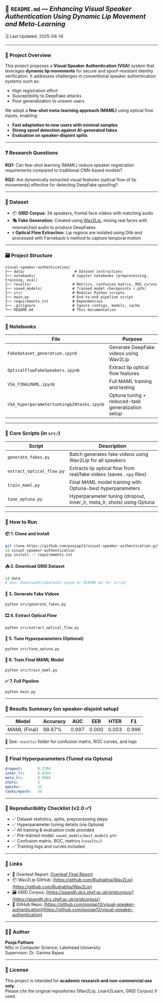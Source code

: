 ## 📘 `README.md` — *Enhancing Visual Speaker Authentication Using Dynamic Lip Movement and Meta-Learning*  
🗓️ Last Updated: 2025-04-14


---

### 🎯 Project Overview

This project proposes a **Visual Speaker Authentication (VSA)** system that leverages **dynamic lip movements** for secure and spoof-resistant identity verification. It addresses challenges in conventional speaker authentication systems such as:
- High registration effort
- Susceptibility to DeepFake attacks
- Poor generalization to unseen users

We adopt a **few-shot meta-learning approach (MAML)** using optical flow inputs, enabling:
- **Fast adaptation to new users with minimal samples**
- **Strong spoof detection against AI-generated fakes**
- **Evaluation on speaker-disjoint splits**

---

### ❓ Research Questions

**RQ1:** Can few-shot learning (MAML) reduce speaker registration requirements compared to traditional CNN-based models?

**RQ2:** Are dynamically extracted visual features (optical flow of lip movements) effective for detecting DeepFake spoofing?

---

### 🧪 Dataset

- 📦 **GRID Corpus**: 34 speakers, frontal face videos with matching audio
- 🎭 **Fake Generation**: Created using [Wav2Lip](https://github.com/Rudrabha/Wav2Lip), mixing real faces with mismatched audio to produce DeepFakes
- 🌀 **Optical Flow Extraction**: Lip regions are isolated using Dlib and processed with Farneback's method to capture temporal motion

---

### 🗃️ Project Structure

```
visual-speaker-authentication/
├── data/                       # Dataset instructions
├── notebooks/                 # Jupyter notebooks (preprocessing, training, eval)
├── results/                   # Metrics, confusion matrix, ROC curves
├── saved_models/              # Trained model checkpoints (.pth)
├── src/                       # Modular Python scripts
├── main.py                    # End-to-end pipeline script
├── requirements.txt           # Dependencies
├── .gitignore                 # Ignore configs, models, cache
└── README.md                  # This documentation
```

---

### 📔 Notebooks

| File                                       | Purpose                                                                 |
|--------------------------------------------|-------------------------------------------------------------------------|
| `Fakedataset_generation.ipynb`             | Generate DeepFake videos using Wav2Lip                                 |
| `OpticalFlowFakeSpeakers.ipynb`            | Extract lip optical flow features                                      |
| `VSA_FINALMAML.ipynb`                      | Full MAML training and testing                                         |
| `VSA_hyperparametertunning&20tasks.ipynb`  | Optuna tuning + reduced-task generalization setup                     |

---

### 🧠 Core Scripts (in `src/`)

| Script                 | Description                                                             |
|------------------------|-------------------------------------------------------------------------|
| `generate_fakes.py`    | Batch generates fake videos using Wav2Lip for all speakers              |
| `extract_optical_flow.py` | Extracts lip optical flow from real/fake videos (saves `.npy` files) |
| `train_maml.py`        | Final MAML model training with Optuna-best hyperparameters              |
| `tune_optuna.py`       | Hyperparameter tuning (dropout, inner_lr, meta_lr, shots) using Optuna |

---

### 🔧 How to Run

#### 📦 1. Clone and Install
```bash
git clone https://github.com/poojap13/visual-speaker-authentication.git
cd visual-speaker-authentication
pip install -r requirements.txt
```

#### 📥 2. Download GRID Dataset
```bash
cd data
# See: DownloadGridDataset.ipynb or README.md for script
```

#### 🧪 3. Generate Fake Videos
```bash
python src/generate_fakes.py
```

#### 🎞️ 4. Extract Optical Flow
```bash
python src/extract_optical_flow.py
```

#### 🧠 5. Tune Hyperparameters (Optional)
```bash
python src/tune_optuna.py
```

#### 🧬 6. Train Final MAML Model
```bash
python src/train_maml.py
```

#### ✅ 7. Full Pipeline
```bash
python main.py
```

---

### 🧾 Results Summary (on speaker-disjoint setup)

| Model           | Accuracy | AUC   | EER   | HTER  | F1    |
|----------------|----------|-------|-------|-------|-------|
| MAML (Final)   | 99.67%   | 0.997 | 0.000 | 0.003 | 0.996 |

📍 See: `results/` folder for confusion matrix, ROC curves, and logs

---

### 🧬 Final Hyperparameters (Tuned via Optuna)

```yaml
dropout:       0.3766
inner_lr:      0.0204
meta_lr:       0.0006
shots:         3
epochs:        15
tasks/epoch:   50
```

---

### 📌 Reproducibility Checklist (v2.0 ✅)

- ✅ Dataset statistics, splits, preprocessing steps
- ✅ Hyperparameter tuning details (via Optuna)
- ✅ All training & evaluation code provided
- ✅ Pre-trained model: `saved_models/best_model3.pth`
- ✅ Confusion matrix, ROC, metrics (`results/`)
- ✅ Training logs and curves included

---

### 🔗 Links

- 📄 Overleaf Report: [Overleaf Final Report](https://www.overleaf.com/project/67e76f407a248c43d6fd131d)
- 📦 Wav2Lip GitHub: [https://github.com/Rudrabha/Wav2Lip](https://github.com/Rudrabha/Wav2Lip)
- 🗃 GRID Corpus: [https://spandh.dcs.shef.ac.uk/gridcorpus/](https://spandh.dcs.shef.ac.uk/gridcorpus/)
- 🔗 GitHub Repo: [https://github.com/poojap13/visual-speaker-authentication](https://github.com/poojap13/visual-speaker-authentication)

---

### 👩‍💻 Author

**Pooja Pathare**  
MSc in Computer Science, Lakehead University  
Supervisor: Dr. Garima Bajwa

---

### 📜 License

This project is intended for **academic research and non-commercial use only**.  
Please cite the original repositories (Wav2Lip, Learn2Learn, GRID Corpus) if used.

